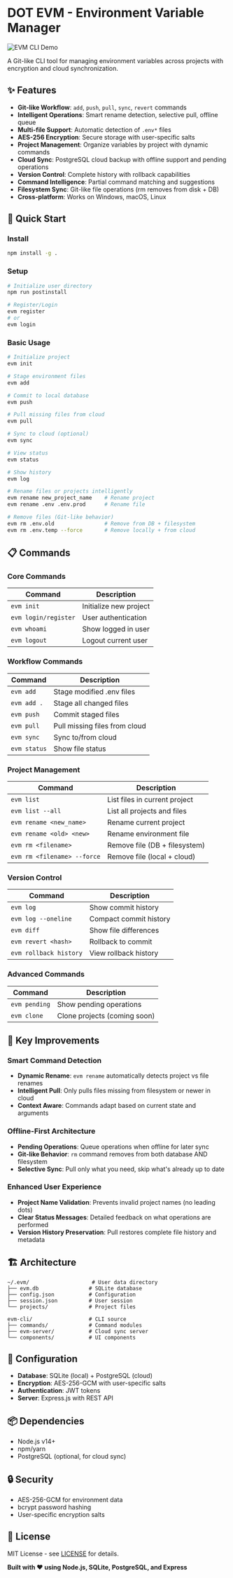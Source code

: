 # DOT EVM - Environment Variable Manager

![EVM CLI Demo](./assets/EVM.png)

A Git-like CLI tool for managing environment variables across projects with encryption and cloud synchronization.

## ✨ Features

- **Git-like Workflow**: `add`, `push`, `pull`, `sync`, `revert` commands
- **Intelligent Operations**: Smart rename detection, selective pull, offline queue
- **Multi-file Support**: Automatic detection of `.env*` files
- **AES-256 Encryption**: Secure storage with user-specific salts
- **Project Management**: Organize variables by project with dynamic commands
- **Cloud Sync**: PostgreSQL cloud backup with offline support and pending operations
- **Version Control**: Complete history with rollback capabilities
- **Command Intelligence**: Partial command matching and suggestions
- **Filesystem Sync**: Git-like file operations (rm removes from disk + DB)
- **Cross-platform**: Works on Windows, macOS, Linux

## 🚀 Quick Start

### Install

```bash
npm install -g .
```

### Setup

```bash
# Initialize user directory
npm run postinstall

# Register/Login
evm register
# or
evm login
```

### Basic Usage

```bash
# Initialize project
evm init

# Stage environment files
evm add

# Commit to local database
evm push

# Pull missing files from cloud
evm pull

# Sync to cloud (optional)
evm sync

# View status
evm status

# Show history
evm log

# Rename files or projects intelligently
evm rename new_project_name    # Rename project
evm rename .env .env.prod      # Rename file

# Remove files (Git-like behavior)
evm rm .env.old                # Remove from DB + filesystem
evm rm .env.temp --force       # Remove locally + from cloud
```

## 📋 Commands

### Core Commands

| Command              | Description            |
| -------------------- | ---------------------- |
| `evm init`           | Initialize new project |
| `evm login/register` | User authentication    |
| `evm whoami`         | Show logged in user    |
| `evm logout`         | Logout current user    |

### Workflow Commands

| Command      | Description                   |
| ------------ | ----------------------------- |
| `evm add`    | Stage modified .env files     |
| `evm add .`  | Stage all changed files       |
| `evm push`   | Commit staged files           |
| `evm pull`   | Pull missing files from cloud |
| `evm sync`   | Sync to/from cloud            |
| `evm status` | Show file status              |

### Project Management

| Command                     | Description                   |
| --------------------------- | ----------------------------- |
| `evm list`                  | List files in current project |
| `evm list --all`            | List all projects and files   |
| `evm rename <new_name>`     | Rename current project        |
| `evm rename <old> <new>`    | Rename environment file       |
| `evm rm <filename>`         | Remove file (DB + filesystem) |
| `evm rm <filename> --force` | Remove file (local + cloud)   |

### Version Control

| Command                | Description            |
| ---------------------- | ---------------------- |
| `evm log`              | Show commit history    |
| `evm log --oneline`    | Compact commit history |
| `evm diff`             | Show file differences  |
| `evm revert <hash>`    | Rollback to commit     |
| `evm rollback history` | View rollback history  |

### Advanced Commands

| Command       | Description                  |
| ------------- | ---------------------------- |
| `evm pending` | Show pending operations      |
| `evm clone`   | Clone projects (coming soon) |

## 🎯 Key Improvements

### Smart Command Detection

- **Dynamic Rename**: `evm rename` automatically detects project vs file renames
- **Intelligent Pull**: Only pulls files missing from filesystem or newer in cloud
- **Context Aware**: Commands adapt based on current state and arguments

### Offline-First Architecture

- **Pending Operations**: Queue operations when offline for later sync
- **Git-like Behavior**: `rm` command removes from both database AND filesystem
- **Selective Sync**: Pull only what you need, skip what's already up to date

### Enhanced User Experience

- **Project Name Validation**: Prevents invalid project names (no leading dots)
- **Clear Status Messages**: Detailed feedback on what operations are performed
- **Version History Preservation**: Pull restores complete file history and metadata

## 🏗️ Architecture

```
~/.evm/                    # User data directory
├── evm.db                # SQLite database
├── config.json           # Configuration
├── session.json          # User session
└── projects/             # Project files

evm-cli/                  # CLI source
├── commands/             # Command modules
├── evm-server/           # Cloud sync server
└── components/           # UI components
```

## 🔧 Configuration

- **Database**: SQLite (local) + PostgreSQL (cloud)
- **Encryption**: AES-256-GCM with user-specific salts
- **Authentication**: JWT tokens
- **Server**: Express.js with REST API

## 📦 Dependencies

- Node.js v14+
- npm/yarn
- PostgreSQL (optional, for cloud sync)

## 🔒 Security

- AES-256-GCM for environment data
- bcrypt password hashing
- User-specific encryption salts

## 📄 License

MIT License - see [LICENSE](LICENSE) for details.

**Built with ❤️ using Node.js, SQLite, PostgreSQL, and Express**
